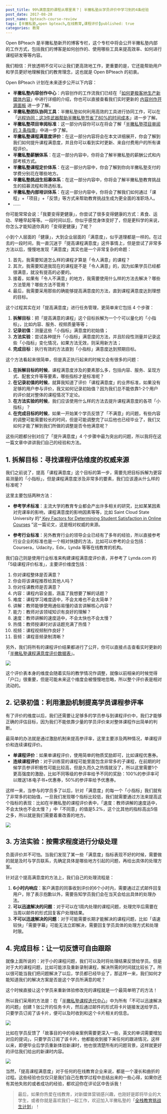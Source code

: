 ```yaml
---
post_title: 99%满意度的课程从哪里来？| 半撇私塾从学员评价中学习到的4条经验
post_date: 2017-08-28
post_name: bpteach-course-review
tags: [半撇私塾,open bpteach,在线教育,课程评价]published: true
categories: 教育
---
```


Open BPteach 是半撇私塾新开的博客专栏，这个专栏中将会公开半撇私塾内部的工作方式，包括我们的博客是如何创作的、使用哪些工具来提高效率、如何进行课程研发等等内容。

我们相信：开放透明不仅可以让我们更高效地工作，更重要的是，它还能帮助用户和学员更好地理解我们的教育理念，这也就是 Open BPteach 的初衷。

Open BPteach 计划在未来逐步公开以下内容：

- **半撇私塾内容创作中心**：内容创作的工作流我们已经在「[如何更极客地生产新媒体内容](http://www.bpteach.com/blog/new-media-content-production-workflow)」中进行详细的介绍，你也可以直接查看我们实时更新的 [内容创作开源面板](https://trello.com/b/Cadm1bLB) 进一步了解。
- **半撇私塾团队协同工具**：半撇私塾如何利用高效的工具进行协同工作，可以在「[远程协同：这3件武器帮助半撇私塾节省了80%的时间成本](http://www.bpteach.com/blog/tools-we-use-at-bpteach)」进一步了解。
- **半撇私塾项目审阅标准**：这一部分内容你可以在将会了解「[半撇私塾项目审阅的 3 条指南](http://www.bpteach.com/blog/how-bpteach-review-student-work)」中进一步了解。
- **半撇私塾课程满意度评价**：在这一部分内容将会在本文详细展开，你会了解到我们如何提升课程满意度，并且你可以看到实时更新、来自付费用户的所有课程评价。
- **半撇私塾薪酬体系**：在这一部分内容中，你将会了解半撇私塾的薪酬公式和内部考核方式。
- **半撇私塾课程定价体系**：在这一部分内容中，你会了解到你向半撇私塾支付的学费分别花在哪些地方。
- **半撇私塾挑战生招募体系**：在这一部分内容中，你将会了解半撇私塾教育挑战生的招募流程和筛选标准。
- **半撇私塾内部培训体系**：在这一部分内容中，你将会了解我们如何通过「课程」+「项目」+「反馈」等方式来帮助教育挑战生成为更全面的准职场人。
- ……

你可能常常会说：「我要变得更健康」，你尝试了很多变得健康的方式：素食、运动、早睡早起等等。一段时间以后，你似乎感觉身体变好了，但是更科学的来说，你怎么才能知道你真的「变得更健康」了呢？

小到个人层面的「健康」，大到企业层面的「满意度」，似乎道理都是一样的。在过去的一段时间，我一直沉迷于「提高课程满意度」这件事情上，但是尝试了非常多方法以后，慢慢地发现「满意度」其实也是一个非常复杂的命题：

1. 首先，我需要知道怎么样的课程才算是「令人满意」的课程？
2. 其次，我需要知道我现在的课程是不是「令人满意」的，因为如果学员已经都很满意，就没有提高的必要的。
3. 接着，如果有「令人不满意」的地方，我需要使用什么样的方法去解决？哪些方法管用？哪些方法不管用？
4. 最后，我需要采用那些的确能够提高满意度的方法，直到课程满意度达到理想的目标。

这个过程其实在对「提高满意度」进行任务管理，更简单来它包括 4 个步骤：

1. **拆解目标**：把「提高满意的课程」这个目标拆解为一个个可以量化的「小指标」，比如内容、服务、视频质量等等；
2. **记录初值**：测量这些「小指标」满意度的初始值；
3. **方法实验**：尝试各种提升「小指标」满意度的方法，并且阶段性测量并记录这些「小指标」变化情况，如果方法无效，则采用新方法；
4. **完成目标**：执行有效的方法直到「小指标」满意度达到预期目标。

这个方法看起来很简单，但是真正执行起来的时候又会有很多的问题：

1. **在拆解目标的时候**，课程满意度涉及的要素那么多，包括内容、服务、呈现方式、配套文件等等要素，哪些指标才是标准呢？
2. **在记录初值的时候**，就算我知道了评价「课程满意度」的业界标准，如果没有足够的用户参与评价，我又如何记录初始值？因为我们总不能依靠1-2个用户的评价就对整体的课程情况下定论。
3. **在方法实验的时候**，我们应该使用什么样的方法去提升课程满意度的各项「小指标」？
4. **在完成目标的时候**，如果一开始某个学员反馈了「不满意」的问题，有些内容的调整可能需要较长的时间，但是可能调整完了以后他也已经毕业了，我们又如何才能了解到我们所做的调整是否令他满意呢？

这些问题都分别对应了「提升满意度」4 个步骤中最为突出的问题，所以我将在这一篇文章中讲讲我们自己的经验和方法。

## 1. 拆解目标：寻找课程评估维度的权威来源

我们之前说了，提高「课程满意度」这个目标的第一步，需要先把目标拆解为更容易测量的「小指标」，但是课程满意度涉及非常多的要素，我们应该遵从什么样的标准呢？

这里主要包括两种方法：

- **参考学术标准**：主流大学的教育专业都会产出许多相关的研究，比如某某因素对完课率的影响，课程满意度的影响因素等等，比如 Saint Cloud State University 的“[ Key Factors for Determining Student Satisfaction in Online Courses](https://pdfs.semanticscholar.org/05ee/d2e0f30973f98d2bb689ddb66f48ed489dc9.pdf) ”这一篇论文，这是相对权威的来源。

- **参考行业标准**：另外教育行业的领导企业已经有了多年的经验，所以直接参考行业企业的标准也是一个相对快捷的方法，比如可以参考的企业包括：Coursera，Udacity，Edx，Lynda 等等在线教育的机构。

我们自己则是使用行业标准来构建课程满意度评价表，并参考了 Lynda.com 的「5级课程评价标准」，主要评价维度包括：

1. 你对课程整体是否满意？
2. 你会将该课程推荐给其他人吗？ 
3. 你对任课教师是否满意？ 
4. 内容：课程内容全面，涵盖了我想要了解的话题？
5. 难度：课程学习难度适中，不会太难也不会太简单？
6. 讲解：教师能够使用通俗易懂的语言讲解核心内容？
7. 能力：教师对该领域知识有良好的理解？
8. 速度：教师讲解的速度适中，不会太快也不会太慢？
9. 热情：教师授课时对该话题充满了热情？
10. 视频：课程视频制作良好？
11. 音频：课程音频录制清晰？

另外，我们将所有的课程评价结果都进行了公开，你可以直接点击查看实时更新的「[半撇私塾课程满意度评价数据表](https://jinshuju.net/f/aafg8c/results)」。

![](http://cdn.bpteach.com/17-8-29/13371171.jpg)

这个评价表本身的维度会随着实际的教学情况作调整，就像以前相亲的时候觉得「户口」很重要，但是可能未来这个维度会被慢慢地忽略，所以整个评价表是相对流动的。

## 2. 记录初值：利用激励机制提高学员课程参评率

有了评价的维度以后，我们还需要让足够多的学员参与到课程评价中，我们才能够正确的评估目标，因为我们不能依靠少量的学员评价来对整体课程作出简单的判断。

最简单的办法就是通过激励机制来提高参评率，这里主要涉及两种情况，单课程评价和连续课程评价。

- **单课程评价**：如果单课程评价，使用简单的物质奖励即可，比如课程优惠券。
- **连续课程评价**：对于训练营的课程可能里面包含非常多的子课程，在前期的时候学员参评积极性可能比较高，但是久而久之热情就没了，所以这里需要1个更高强度的激励，比如不同等级的参评率给予不同的奖励：100%的参评率可以赠送1本电子书+优惠券，50%的参评率给予优惠券。

这样一来，当参与的学员多了以后，针对「满意度」的每一个「小指标」我们就有了非常多的初始值，一旦我们发现哪个指标比较低，我们就需要通过方法来提高这个指标的表现：比如在半撇私塾的课程评价表中，「速度：教师讲解的速度适中，不会太快也不会太慢？」中「不同意」的值是5.2%，这个比其他的指标高出5倍之多，所以就是我们需要着重改善的地方。

![](http://cdn.bpteach.com/17-8-29/32422061.jpg)



##  3. 方法实验：按需求程度进行分级处理

负面评价并不可怕。当我们发现了某一些「满意度」指标表现不好的时候，需要做的就是及时与学员联系，先确定具体是哪些地方引起的问题，再给出具体的处理方案。

针对这个提高满意度的方法上，我们自己的处理流程是：

1. **6小时内响应**：客户满意的同事收到评价的6个小时内，需要通过正式邮件回复用户，除了表示抱歉以外，需要告知学员我们会在当天会给出具体的处理办法。
2. **可以迅速解决的问题**：对于可以在1周内处理的课程问题，处理完毕后需要在当周以邮件的形式回复客户处理结果。
3. **不可以迅速解决的问题**：对于可能需要长期才能解决的课程问题，比如「语速较快」「需要字幕」可能无法立即解决，需要回复学员具体的处理方式和处理时限。

## 4. 完成目标：让一切反馈可自由跟踪

就像上面所说的：对于小的课程问题，我们可以及时将处理结果反馈给学员。但是对于大的课程问题，比如可能涉及重新录制课程，解决所需的时间就比较长了。所以很可能当我们把问题解决了以后，学员都已经毕业了，那这样一来，我们如何才能知道我们的解决方案是否是这个学员所满意的呢？

这个时候直接让这个学员来重新体验修改完的课程就是一个最简单明了的方法！

所以我们采用的方法是：在「[半撇私塾课程迭代中心](https://trello.com/b/hHmyZ3Hf)」中为所有「不可以迅速解决的问题」创建 1 张公开的任务卡片，然后通过邮件的形式将卡片链接发送给学员，只要学员订阅了该卡片，便可以及时收到和这个卡片相关的信息。

![](http://cdn.bpteach.com/17-8-29/31742835.jpg)

比如在学员反馈了「故事目的中的母亲案例需要更深入一些，英文的单词需要增加对应的提词」，只要学员订阅了该卡片，他都能收到接下来任何的跟进情况，这样以来，即便毕业后学员重新体验新课时，他也很清楚所有的问题背景，这样就更好的评估我们给出的新课时内容。

![](http://cdn.bpteach.com/17-8-29/87121847.jpg)

当然，「提高课程满意度」对于任何的在线教育企业来说，都是一个漫长和曲折的过程。这些经验也仅仅只是我们自己在教学过程中总结出来的一些心得，如果你还有其他失败的或者成功的经验，都欢迎你在评论区中告诉我！

> 最后，如果你热爱在线教育，对新媒体营销感兴趣，也刚好是即将毕业的大学生，或者你就是喜欢我们一起工作，欢迎加入半撇私塾的「[全栈教育挑战生计划](http://www.bpteach.com/join-us?utm_source=zhihu.comutm_medium=referralutm_campaign=fsec-bp&utm_term=course-review&utm_content=textlink)」！


